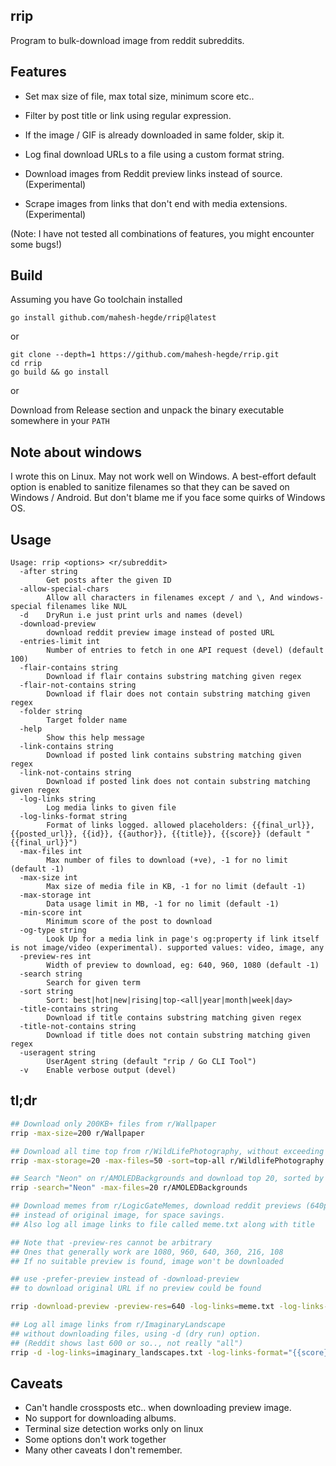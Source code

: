 ## rrip

Program to bulk-download image from reddit subreddits.

## Features

* Set max size of file, max total size, minimum score etc..

* Filter by post title or link using regular expression.

* If the image / GIF is already downloaded in same folder, skip it.

* Log final download URLs to a file using a custom format string.

* Download images from Reddit preview links instead of source. (Experimental)

* Scrape images from links that don't end with media extensions. (Experimental)

(Note: I have not tested all combinations of features, you might encounter some bugs!)

## Build
Assuming you have Go toolchain installed

```
go install github.com/mahesh-hegde/rrip@latest
```

or

```
git clone --depth=1 https://github.com/mahesh-hegde/rrip.git
cd rrip
go build && go install
```

or

Download from Release section and unpack the binary executable somewhere in your `PATH`

## Note about windows
I wrote this on Linux. May not work well on Windows. A best-effort default option is enabled to sanitize filenames so that they can be saved on Windows / Android. But don't blame me if you face some quirks of Windows OS. 

## Usage
```
Usage: rrip <options> <r/subreddit>
  -after string
        Get posts after the given ID
  -allow-special-chars
        Allow all characters in filenames except / and \, And windows-special filenames like NUL
  -d    DryRun i.e just print urls and names (devel)
  -download-preview
        download reddit preview image instead of posted URL
  -entries-limit int
        Number of entries to fetch in one API request (devel) (default 100)
  -flair-contains string
        Download if flair contains substring matching given regex
  -flair-not-contains string
        Download if flair does not contain substring matching given regex
  -folder string
        Target folder name
  -help
        Show this help message
  -link-contains string
        Download if posted link contains substring matching given regex
  -link-not-contains string
        Download if posted link does not contain substring matching given regex
  -log-links string
        Log media links to given file
  -log-links-format string
        Format of links logged. allowed placeholders: {{final_url}}, {{posted_url}}, {{id}}, {{author}}, {{title}}, {{score}} (default "{{final_url}}")
  -max-files int
        Max number of files to download (+ve), -1 for no limit (default -1)
  -max-size int
        Max size of media file in KB, -1 for no limit (default -1)
  -max-storage int
        Data usage limit in MB, -1 for no limit (default -1)
  -min-score int
        Minimum score of the post to download
  -og-type string
        Look Up for a media link in page's og:property if link itself is not image/video (experimental). supported values: video, image, any
  -preview-res int
        Width of preview to download, eg: 640, 960, 1080 (default -1)
  -search string
        Search for given term
  -sort string
        Sort: best|hot|new|rising|top-<all|year|month|week|day>
  -title-contains string
        Download if title contains substring matching given regex
  -title-not-contains string
        Download if title does not contain substring matching given regex
  -useragent string
        UserAgent string (default "rrip / Go CLI Tool")
  -v    Enable verbose output (devel)
```

## tl;dr

```sh
## Download only 200KB+ files from r/Wallpaper
rrip -max-size=200 r/Wallpaper

## Download all time top from r/WildLifePhotography, without exceeding 20MB storage or 50 files
rrip -max-storage=20 -max-files=50 -sort=top-all r/WildlifePhotography

## Search "Neon" on r/AMOLEDBackgrounds and download top 20, sorted by top voted in past one year
rrip -search="Neon" -max-files=20 r/AMOLEDBackgrounds

## Download memes from r/LogicGateMemes, download reddit previews (640p)
## instead of original image, for space savings.
## Also log all image links to file called meme.txt along with title

## Note that -preview-res cannot be arbitrary
## Ones that generally work are 1080, 960, 640, 360, 216, 108
## If no suitable preview is found, image won't be downloaded

## use -prefer-preview instead of -download-preview 
## to download original URL if no preview could be found

rrip -download-preview -preview-res=640 -log-links=meme.txt -log-links-format="{{final_url}} {{title}}" r/LogicGateMemes

## Log all image links from r/ImaginaryLandscape
## without downloading files, using -d (dry run) option.
## (Reddit shows last 600 or so.., not really "all")
rrip -d -log-links=imaginary_landscapes.txt -log-links-format="{{score}} {{final_url}} {{quoted_title}} {{author}}" r/ImaginaryLandscapes
```

## Caveats
* Can't handle crossposts etc.. when downloading preview image.
* No support for downloading albums.
* Terminal size detection works only on linux
* Some options don't work together
* Many other caveats I don't remember.

